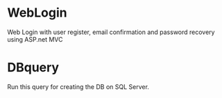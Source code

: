 # WebLogin
Web Login with user register, email confirmation and password recovery using ASP.net MVC

# DBquery
Run this query for creating the DB on SQL Server.